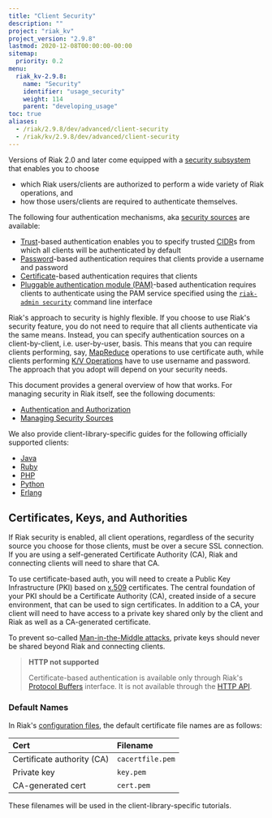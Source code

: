 ```yaml
---
title: "Client Security"
description: ""
project: "riak_kv"
project_version: "2.9.8"
lastmod: 2020-12-08T00:00:00-00:00
sitemap:
  priority: 0.2
menu:
  riak_kv-2.9.8:
    name: "Security"
    identifier: "usage_security"
    weight: 114
    parent: "developing_usage"
toc: true
aliases:
  - /riak/2.9.8/dev/advanced/client-security
  - /riak/kv/2.9.8/dev/advanced/client-security
---
```


Versions of Riak 2.0 and later come equipped with a [security subsystem]({{<baseurl>}}riak/kv/2.9.8/using/security/basics) that enables you to choose

* which Riak users/clients are authorized to perform a wide variety of
  Riak operations, and
* how those users/clients are required to authenticate themselves.

The following four authentication mechanisms, aka [security sources]({{<baseurl>}}riak/kv/2.9.8/using/security/managing-sources/) are available:

* [Trust]({{<baseurl>}}riak/kv/2.9.8/using/security/managing-sources/#trust-based-authentication)-based
  authentication enables you to specify trusted
  [CIDR](http://en.wikipedia.org/wiki/Classless_Inter-Domain_Routing)s
  from which all clients will be authenticated by default
* [Password]({{<baseurl>}}riak/kv/2.9.8/using/security/managing-sources/#password-based-authentication)-based authentication requires
  that clients provide a username and password
* [Certificate]({{<baseurl>}}riak/kv/2.9.8/using/security/managing-sources/#certificate-based-authentication)-based authentication
  requires that clients
* [Pluggable authentication module (PAM)]({{<baseurl>}}riak/kv/2.9.8/using/security/managing-sources/#pam-based-authentication)-based authentication requires
  clients to authenticate using the PAM service specified using the
  [`riak-admin security`]({{<baseurl>}}riak/kv/2.9.8/using/security/managing-sources/#managing-sources)
  command line interface

Riak's approach to security is highly flexible. If you choose to use
Riak's security feature, you do not need to require that all clients
authenticate via the same means. Instead, you can specify authentication
sources on a client-by-client, i.e. user-by-user, basis. This means that
you can require clients performing, say, [MapReduce]({{<baseurl>}}riak/kv/2.9.8/developing/usage/mapreduce/)
operations to use certificate auth, while clients performing [K/V Operations]({{<baseurl>}}riak/kv/2.9.8/developing/usage) have to use username and password. The approach
that you adopt will depend on your security needs.

This document provides a general overview of how that works. For
managing security in Riak itself, see the following documents:

* [Authentication and Authorization]({{<baseurl>}}riak/kv/2.9.8/using/security/basics)
* [Managing Security Sources]({{<baseurl>}}riak/kv/2.9.8/using/security/managing-sources/)

We also provide client-library-specific guides for the following
officially supported clients:

* [Java]({{<baseurl>}}riak/kv/2.9.8/developing/usage/security/java)
* [Ruby]({{<baseurl>}}riak/kv/2.9.8/developing/usage/security/ruby)
* [PHP]({{<baseurl>}}riak/kv/2.9.8/developing/usage/security/php)
* [Python]({{<baseurl>}}riak/kv/2.9.8/developing/usage/security/python)
* [Erlang]({{<baseurl>}}riak/kv/2.9.8/developing/usage/security/erlang)

## Certificates, Keys, and Authorities

If Riak security is enabled, all client operations, regardless of the
security source you choose for those clients, must be over a secure SSL
connection. If you are using a self-generated Certificate Authority
(CA), Riak and connecting clients will need to share that CA.

To use certificate-based auth, you will need to create a Public Key
Infrastructure (PKI) based on
[x.509](http://en.wikipedia.org/wiki/X.509) certificates. The central
foundation of your PKI should be a Certificate Authority (CA), created
inside of a secure environment, that can be used to sign certificates.
In addition to a CA, your client will need to have access to a private
key shared only by the client and Riak as well as a CA-generated
certificate.

To prevent so-called [Man-in-the-Middle
attacks](http://en.wikipedia.org/wiki/Man-in-the-middle_attack), private
keys should never be shared beyond Riak and connecting clients.

> **HTTP not supported**
>
> Certificate-based authentication is available only through Riak's
[Protocol Buffers]({{<baseurl>}}riak/kv/2.9.8/developing/api/protocol-buffers/) interface. It is not available through the
[HTTP API]({{<baseurl>}}riak/kv/2.9.8/developing/api/http).

### Default Names

In Riak's [configuration files]({{<baseurl>}}riak/kv/2.9.8/configuring/reference/#security), the
default certificate file names are as follows:

Cert | Filename
:----|:-------
Certificate authority (CA) | `cacertfile.pem`
Private key | `key.pem`
CA-generated cert | `cert.pem`

These filenames will be used in the client-library-specific tutorials.

